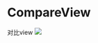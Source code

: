 CompareView
===========

对比view
![](https://github.com/smallgirl/CompareView/blob/master/Screenshot_2014-12-07-15-09-50.png)
